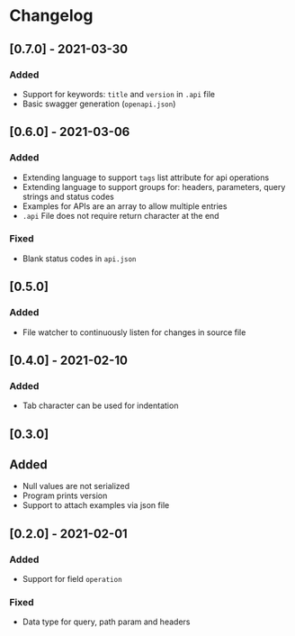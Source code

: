 # Changelog

## [0.7.0] - 2021-03-30
### Added
- Support for keywords: `title` and `version` in `.api` file
- Basic swagger generation (`openapi.json`)

## [0.6.0] - 2021-03-06
### Added
- Extending language to support `tags` list attribute for api operations 
- Extending language to support groups for: headers, parameters, query strings
  and status codes
- Examples for APIs are an array to allow multiple entries
- `.api` File does not require return character at the end
### Fixed
- Blank status codes in `api.json`

## [0.5.0]
### Added
- File watcher to continuously listen for changes in source file

## [0.4.0] - 2021-02-10
### Added
- Tab character can be used for indentation

## [0.3.0]
## Added
- Null values are not serialized
- Program prints version
- Support to attach examples via json file

## [0.2.0] - 2021-02-01
### Added
- Support for field `operation`
### Fixed
- Data type for query, path param and headers
